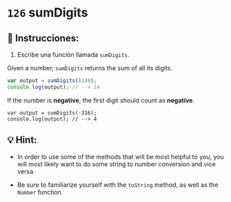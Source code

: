 # `126` sumDigits

## 📝 Instrucciones:

1. Escribe una función llamada `sumDigits`.

Given a number, `sumDigits` returns the sum of all its digits.

```js
var output = sumDigits(1148);
console.log(output); // --> 14
```

If the number is **negative**, the first digit should count as **negative**.

```Js
var output = sumDigits(-316);
console.log(output); // --> 4
```

## :bulb: Hint:

* In order to use some of the methods that will be most helpful to you, you will most likely want to do some string to number conversion and vice versa.

* Be sure to familiarize yourself with the `toString` method, as well as the `Number` function.


